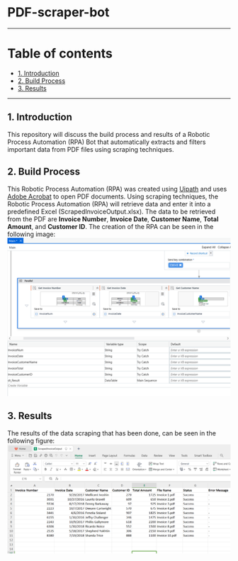 # PDF-scraper-bot

----------------
# Table of contents

- [1. Introduction](#1-Introduction)
- [2. Build Process](#2-Build-Process)
- [3. Results](#3-Results)

----------

## 1. Introduction
This repository will discuss the build process and results of a Robotic Process Automation (RPA) Bot that automatically extracts and filters important data from PDF files using scraping techniques.

## 2. Build Process
This Robotic Process Automation (RPA) was created using [Uipath](https://www.uipath.com/) and uses [Adobe Acrobat](https://get.adobe.com/reader/) to open PDF documents. Using scraping techniques, the Robotic Process Automation (RPA) will retrieve data and enter it into a predefined Excel (ScrapedInvoiceOutput.xlsx). The data to be retrieved from the PDF are **Invoice Number**, **Invoice Date**, **Customer Name**, **Total Amount**, and **Customer ID**. The creation of the RPA can be seen in the following image:
![Build Process Robotic Process Automation (RPA)](https://github.com/AlvinOctaH/PDF-scraper-bot/blob/main/Images/Scrape.png?raw=true)

## 3. Results
The results of the data scraping that has been done, can be seen in the following figure:
![Results of the data scraping](https://github.com/AlvinOctaH/PDF-scraper-bot/blob/main/Images/Excel.png?raw=true)
